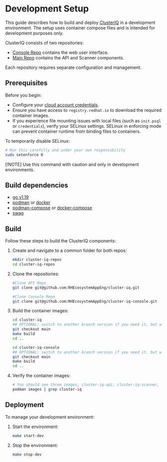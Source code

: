 # Development Setup

This guide describes how to build and deploy [ClusterIQ](https://github.com/RHEcosystemAppEng/cluster-iq) in a development environment. The setup uses container compose files and is intended for development purposes only.

ClusterIQ consists of two repositories:

* [Console Repo](https://github.com/RHEcosystemAppEng/cluster-iq-console) contains the web user interface.
* [Main Repo](https://github.com/RHEcosystemAppEng/cluster-iq-console) contains the API and Scanner components.

Each repository requires separate configuration and management.

## Prerequisites

Before you begin:

* Configure your [cloud account credentials](../README.md#accounts-configuration).
* Ensure you have access to `registry.redhat.io` to download the required container images.
* If you experience file mounting issues with local files (such as `init.psql` or `credentials`), verify your SELinux settings. SELinux in enforcing mode can prevent container runtime from binding files to containers.

To temporarily disable SELinux:

```sh
# Run this carefully and under your own responsibility
sudo setenforce 0
```

[!NOTE] Use this command with caution and only in development environments.

## Build dependencies

* [go v1.19](https://go.dev/dl/)
* [podman](https://podman.io/docs/installation) or [docker](https://docs.docker.com/engine/install)
* [podman-compose](https://github.com/containers/podman-compose?tab=readme-ov-file#installation) or [docker-compose](https://docs.docker.com/compose/install/)
* [swag](https://github.com/swaggo/swag?tab=readme-ov-file#getting-started)

## Build

Follow these steps to build the ClusterIQ components:

1. Create and navigate to a common folder for both repos:

    ```sh
    mkdir cluster-iq-repos
    cd cluster-iq-repos
    ```

2. Clone the repositories:

    ```sh
    #Clone API Repo
    git clone git@github.com:RHEcosystemAppEng/cluster-iq.git
    ```

    ```sh
    #Clone Console Repo
    git clone git@github.com:RHEcosystemAppEng/cluster-iq-console.git
    ```

3. Build the container images:

    ```sh
    cd cluster-iq
    ## OPTIONAL: switch to another branch version if you need it, but we recommend to use `main`.
    git checkout main
    make build
    cd ..
    ```

    ```sh
    cd cluster-iq-console
    ## OPTIONAL: switch to another branch version if you need it, but we recommend to use `main`.
    git checkout main
    make build
    cd ..
    ```

4. Verify the container images:

    ```sh
    # You should see three images, cluster-iq-api, cluster-iq-scanner, cluster-iq-console
    podman images | grep cluster-iq
    ```

## Deployment

To manage your development environment:

1. Start the environment:

    ```sh
    make start-dev
    ```

2. Stop the environment:

    ```sh
    make stop-dev
    ```
